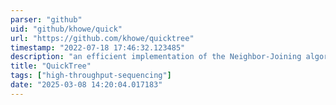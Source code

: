 ```yaml
---
parser: "github"
uid: "github/khowe/quick"
url: "https://github.com/khowe/quicktree"
timestamp: "2022-07-18 17:46:32.123485"
description: "an efficient implementation of the Neighbor-Joining algorithm."
title: "QuickTree"
tags: ["high-throughput-sequencing"]
date: "2025-03-08 14:20:04.017183"
---
```

